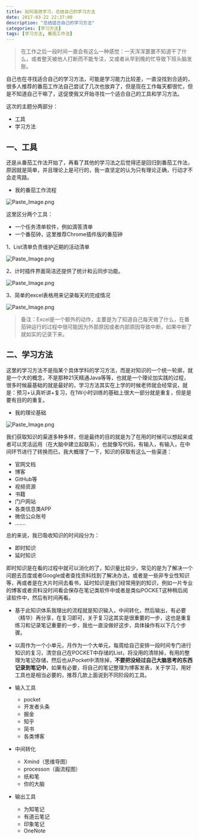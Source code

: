 ```yaml
---
title: 如何高效学习，总结自己的学习方法
date: 2017-03-22 22:37:00
description: "总结适合自己的学习方法"
categories: [学习方法]
tags: [学习方法, 番茄工作法]
---
```


> 在工作之后一段时间一直会有这么一种感觉：一天浑浑噩噩不知道干了什么，或者整天被他人打断而不能专注，又或者从早到晚的忙导致下班头脑发胀。

自己也在寻找适合自己的学习方法，可能是学习能力比较差，一直没找到合适的，很多人推荐的番茄工作法自己尝试了几次也放弃了，但是现在工作每天都很忙，但是不知道自己干嘛了，这促使我又开始寻找一个适合自己的工具和学习方法。

这次的主题分两部分：
- 工具
- 学习方法

## 一、工具
还是从番茄工作法开始了，再看了其他的学习法之后觉得还是回归到番茄工作法，原因就是简单，并且理论上是可行的，我一直坚定的认为只有理论正确，行动才不会走弯路。
- 我的番茄工作流程 

![Paste_Image.png](http://upload-images.jianshu.io/upload_images/734456-8f085c7444438995.png?imageMogr2/auto-orient/strip%7CimageView2/2/w/1240)

这里区分两个工具：
- 一个任务清单软件，例如滴答清单
- 一个番茄钟，这里推荐Chrome插件版的番茄钟

1、List清单负责维护近期的活动清单

![Paste_Image.png](http://upload-images.jianshu.io/upload_images/734456-00ad77333d792c68.png?imageMogr2/auto-orient/strip%7CimageView2/2/w/1240)

2、计时插件界面简洁还提供了统计和云同步功能。

![Paste_Image.png](http://upload-images.jianshu.io/upload_images/734456-5d991fe0ae6a94d9.png?imageMogr2/auto-orient/strip%7CimageView2/2/w/1240)

3、简单的excel表格用来记录每天的完成情况

![Paste_Image.png](http://upload-images.jianshu.io/upload_images/734456-11651b402cafdf8d.png?imageMogr2/auto-orient/strip%7CimageView2/2/w/1240)

> 备注：Excel是一个额外的动作，主要是为了知道自己每天做了什么，在番茄钟运行的过程中很可能因为外部原因或者内部原因导致中断，如果中断了就如实的记录下来。

## 二、学习方法
这里的学习方法不是指某个具体学科的学习方法，而是对知识的一个统一轮廓，就是一个大的概念，不是那种21天精通Java等等，也就是一个理论加实践的过程，很多时候最基础的就是最好的，学习方法其实在上学的时候老师就会经常说，就是：预习+认真听讲+复习，在1W小时训练的基础上很大一部分就是重复，但是是要有目的的重复。

- 我的理论基础

![Paste_Image.png](http://upload-images.jianshu.io/upload_images/734456-b542f58c7685aff3.png?imageMogr2/auto-orient/strip%7CimageView2/2/w/1240)

我们获取知识的渠道多种多样，但是最终的目的就是为了在用的时候可以想起来或者可以灵活运用（在大脑中建立起联系），也就像写代码，有输入，有输入，在中间环节进行了转换而已，我大概理了一下，知识的获取有这么一些渠道：
- 官网文档
- 博客
- GitHub等
- 视频资源
- 书籍
- 门户网站
- 各类信息类APP
- 微信公众账号
- .......

总的来说，我已吸收知识的时间段分为：
- 即时知识
- 延时知识

即时知识是在看的过程中就可以消化的了，知识量比较少，常见的是为了解决一个问题去百度或者Google或者查找资料找到了解决办法，或者是一些非专业性知识等，再或者是在大片时间去看书，延时知识是我们经常用到的知识，例如一片专业的博客或者资料没时间看会保存在笔记类软件中或者是类似POCKET这种稍后阅读软件中，然后有时间再看。

- 基于此知识体系我理出的流程就是知识输入，中间转化，然后输出，有必要（精华）再分享，在复习即可，关于复习这其实是很重要的一步，这也是重复练习和记录笔记重要的一步，我也一直没做好这步，具体操作有以下几个步骤。

- 以周作为一个小单元，月作为一个大单元，每周给自己安排一段时间专门进行知识的复习，清空自己在POCKET中存储的List，将没用的清除掉，有用的整理为笔记存储，然后也从Pocket中清除掉，**不要把没经过自己大脑思考的东西记录到笔记中**，如果有必要，将自己的笔记整理为博客发表，关于学习，用好工具也是相当必要的，推荐几款上面说到不同阶段的工具。

- 输入工具
  - pocket
  - 开发者头条
  - 掘金
  - 知乎
  - 简书
  - 各类博客

- 中间转化
  - Xmind（思维导图）
  - processon（画流程图）
  - 纸和笔
  - 你的大脑

- 输出工具
  - 为知笔记
  - 有道云笔记
  - 印象笔记
  - OneNote